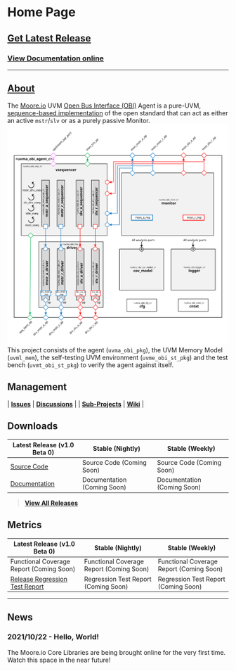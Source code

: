 # Home Page

## [Get Latest Release](https://mooreio.com/packages/uvma_obi.tgz)
### [View Documentation online](https://mooreio.com/packages/uvma_obi/dox_out/)

----------------

## [About](about.md)
The [Moore.io](https://www.mooreio.com) UVM [Open Bus Interface (OBI)](https://github.com/openhwgroup/core-v-docs/tree/master/cores/obi) Agent is a pure-UVM, [sequence-based implementation](https://www.linkedin.com/pulse/advanced-uvm-brian-hunter/) of the open standard that can act as either an active `mstr`/`slv` or as a purely passive Monitor. 
[![Block Diagram](assets/img/agent_block_diagram.svg)](assets/img/agent_block_diagram.svg)
This project consists of the agent (`uvma_obi_pkg`), the UVM Memory Model (`uvml_mem`), the self-testing UVM environment (`uvme_obi_st_pkg`) and the test bench (`uvmt_obi_st_pkg`) to verify the agent against itself.


## Management

| **[Issues](https://github.com/Datum-Technology-Corporation/uvma_obi/issues)** | **[Discussions](https://github.com/Datum-Technology-Corporation/uvma_obi/discussions)** |
| **[Sub-Projects](https://github.com/Datum-Technology-Corporation/uvma_obi/projects)** | **[Wiki](https://github.com/Datum-Technology-Corporation/uvma_obi/wiki)** |


## Downloads

| Latest Release (v1.0 Beta 0) | Stable (Nightly) | Stable (Weekly) |
| --------------------- | ---------------- | --------------- |
| [Source Code](https://mooreio.com/packages/uvma_obi.tgz) | Source Code (Coming Soon) | Source Code (Coming Soon) |
| [Documentation](https://mooreio.com/packages/uvma_obi/dox_out/) | Documentation (Coming Soon) | Documentation (Coming Soon) |

> **[View All Releases](releases.md)**



## Metrics

| Latest Release (v1.0 Beta 0) | Stable (Nightly) | Stable (Weekly) |
| --------------------- | ---------------- | --------------- |
| Functional Coverage Report (Coming Soon) | Functional Coverage Report (Coming Soon) | Functional Coverage Report (Coming Soon) |
| [Release Regression Test Report](https://mooreio.com/packages/uvma_obi/sim/results.html) | Regression Test Report (Coming Soon) | Regression Test Report (Coming Soon) |


----------------


## News
### 2021/10/22 - Hello, World!
The Moore.io Core Libraries are being brought online for the very first time. Watch this space in the near future!
